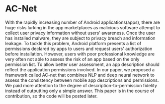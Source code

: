 # AC-Net
With the rapidly increasing number of Android applications(apps), there are huge risks lurking in the app marketplaces as malicious software attempt to collect user privacy information without users' awareness. Once the user has installed malware, they are subject to privacy breach and information leakage. To tackle this problem, Android platform presents a list of permissions declared by apps to users and request users' authorization before installation. However, users with poor professional knowledge are very often not able to assess the risk of an app based on the only permission list. To allow better user assessment, an app description should reflect the application permissions involved. In our paper, we proposed a framework called AC-net that combines NLP and deep neural network to assess the consistency between mobile app descriptions and permissions. We paid more attention to the degree of description-to-permission fidelity instead of outputting only a simple answer. This paper is in the course of contribution, so the code will be posted later.
